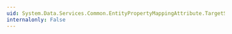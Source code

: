 ```yaml
---
uid: System.Data.Services.Common.EntityPropertyMappingAttribute.TargetSyndicationItem
internalonly: False
---
```

